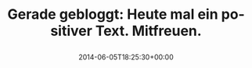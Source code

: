 ---
retweeted: false
source: <a href="http://twitter.com" rel="nofollow">Twitter Web Client</a>
entities:
  hashtags: []
  symbols: []
  user_mentions: []
  urls:
  - url: https://t.co/vAR3bwPoka
    expanded_url: https://bascht.com/blog/2014/06/05/mitfreude/
    display_url: bascht.com/blog/2014/06/0…
    indices:
    - '58'
    - '81'
display_text_range:
- '0'
- '81'
favorite_count: '8'
id_str: '474618029045989376'
truncated: false
retweet_count: '8'
id: '474618029045989376'
possibly_sensitive: false
created_at: Thu Jun 05 18:25:30 +0000 2014
favorited: false
full_text: 'Gerade gebloggt: Heute mal ein positiver Text. Mitfreuen.'
lang: de
quote_url: https://bascht.com/blog/2014/06/05/mitfreude/
tags:
- pesos/twitter
date: '2014-06-05T18:25:30+00:00'
src: https://twitter.com/bascht/status/474618029045989376
original_url: https://twitter.com/bascht/status/474618029045989376
type: twitter_tweet
text: 'Gerade gebloggt: Heute mal ein positiver Text. Mitfreuen.'
title: 'Gerade gebloggt: Heute mal ein positiver Text. Mitfreuen.

  '

---